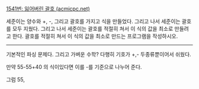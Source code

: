 [1541번: 잃어버린 괄호 (acmicpc.net)](https://www.acmicpc.net/problem/1541)

세준이는 양수와 +, -, 그리고 괄호를 가지고 식을 만들었다. 그리고 나서 세준이는 괄호를 모두 지웠다.
그리고 나서 세준이는 괄호를 적절히 쳐서 이 식의 값을 최소로 만들려고 한다.
괄호를 적절히 쳐서 이 식의 값을 최소로 만드는 프로그램을 작성하시오.

-----------------------------------------------------------
기본적인 파싱 문제다. 그리고 가벼운 수학?
다행히 기호가 +,-  두종류뿐이어서 쉬웠다.

만약 55-55+40 의 식이있다면 이를 -를 기준으로 나누어 준다.

그럼 55, 